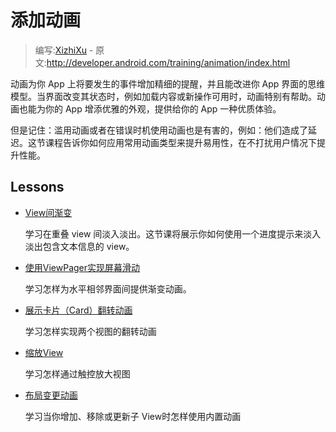 # 添加动画

> 编写:[XizhiXu](https://github.com/XizhiXu) - 原文:<http://developer.android.com/training/animation/index.html>

动画为你 App 上将要发生的事件增加精细的提醒，并且能改进你 App 界面的思维模型。当界面改变其状态时，例如加载内容或新操作可用时，动画特别有帮助。动画也能为你的 App 增添优雅的外观，提供给你的 App 一种优质体验。

但是记住：滥用动画或者在错误时机使用动画也是有害的，例如：他们造成了延迟。这节课程告诉你如何应用常用动画类型来提升易用性，在不打扰用户情况下提升性能。

## Lessons

* [View间渐变](crossfade.html)

  学习在重叠 view 间淡入淡出。这节课将展示你如何使用一个进度提示来淡入淡出包含文本信息的 view。


* [使用ViewPager实现屏幕滑动](screen-slide.html)

   学习怎样为水平相邻界面间提供渐变动画。


* [展示卡片（Card）翻转动画](cardflip.html)

  学习怎样实现两个视图的翻转动画


* [缩放View](zoom.html)

  学习怎样通过触控放大视图


* [布局变更动画](layout.html)

  学习当你增加、移除或更新子 View时怎样使用内置动画
